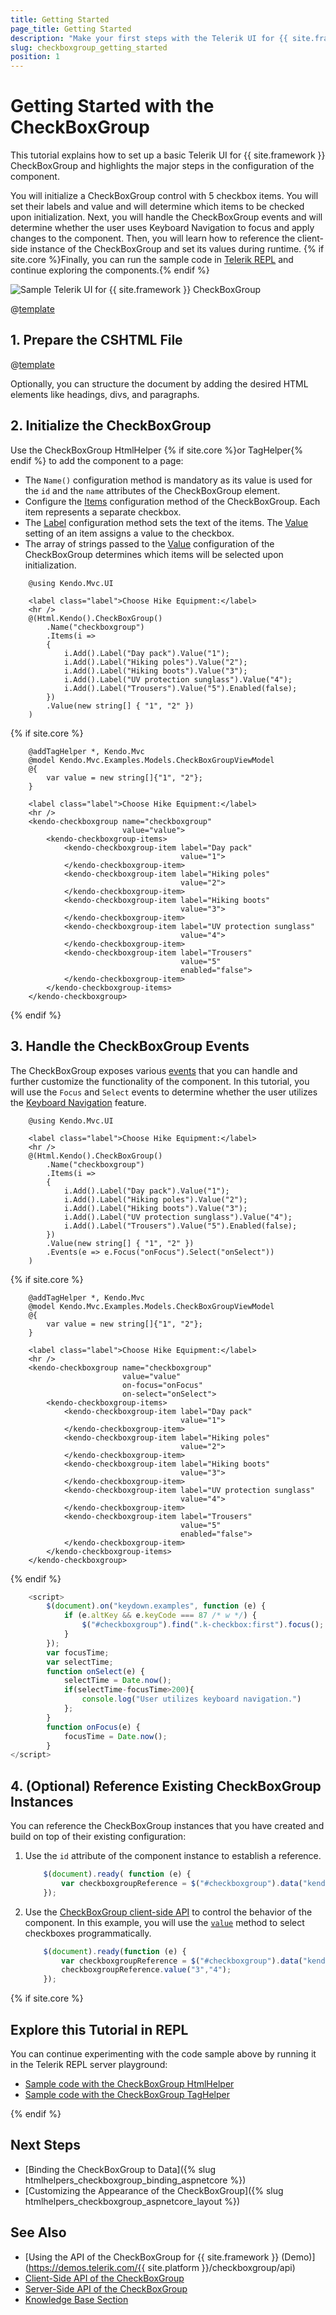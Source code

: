 ```yaml
---
title: Getting Started 
page_title: Getting Started
description: "Make your first steps with the Telerik UI for {{ site.framework }} CheckBoxGroup component by following a complete step-by-step tutorial."
slug: checkboxgroup_getting_started
position: 1
---
```


# Getting Started with the CheckBoxGroup

This tutorial explains how to set up a basic Telerik UI for {{ site.framework }}  CheckBoxGroup and highlights the major steps in the configuration of the component.

You will initialize a CheckBoxGroup control with 5 checkbox items. You will set their labels and value and will determine which items to be checked upon initialization. Next, you will handle the CheckBoxGroup events and will determine whether the user uses Keyboard Navigation to focus and apply changes to the component. Then, you will learn how to reference the client-side instance of the CheckBoxGroup and set its values during runtime. {% if site.core %}Finally, you can run the sample code in [Telerik REPL](https://netcorerepl.telerik.com/) and continue exploring the components.{% endif %}

 ![Sample Telerik UI for {{ site.framework }}  CheckBoxGroup](./images/checkboxgroup-getting-started.png)

@[template](/_contentTemplates/core/getting-started-prerequisites.md#repl-component-gs-prerequisites)

## 1. Prepare the CSHTML File
@[template](/_contentTemplates/core/getting-started-directives.md#gs-adding-directives)

Optionally, you can structure the document by adding the desired HTML elements like headings, divs, and paragraphs.

## 2. Initialize the CheckBoxGroup
Use the CheckBoxGroup HtmlHelper {% if site.core %}or TagHelper{% endif %} to add the component to a page:

* The `Name()` configuration method is mandatory as its value is used for the `id` and the `name` attributes of the CheckBoxGroup element.
* Configure the [Items](https://docs.telerik.com/aspnet-core/api/kendo.mvc.ui.fluent/checkboxgroupitembuilder) configuration method of the CheckBoxGroup. Each item represents a separate checkbox.
* The [Label](https://docs.telerik.com/aspnet-core/api/kendo.mvc.ui.fluent/checkboxgroupitembuilder#labelsystemstring) configuration method sets the text of the items. The [Value](https://docs.telerik.com/aspnet-core/api/kendo.mvc.ui.fluent/checkboxgroupbuilder#valuesystemcollectionsgenericienumerable) setting of an item assigns a value to the checkbox.
* The array of strings passed to the [Value](https://docs.telerik.com/aspnet-core/api/kendo.mvc.ui.fluent/checkboxgroupitembuilder#labelsystemstring) configuration of the CheckBoxGroup determines which items will be selected upon initialization.

```HtmlHelper
    @using Kendo.Mvc.UI

    <label class="label">Choose Hike Equipment:</label>
    <hr />
    @(Html.Kendo().CheckBoxGroup()
        .Name("checkboxgroup")
        .Items(i =>
        {
            i.Add().Label("Day pack").Value("1");
            i.Add().Label("Hiking poles").Value("2");
            i.Add().Label("Hiking boots").Value("3");
            i.Add().Label("UV protection sunglass").Value("4");
            i.Add().Label("Trousers").Value("5").Enabled(false);
        })
        .Value(new string[] { "1", "2" })
    )
```
{% if site.core %}
```TagHelper
    @addTagHelper *, Kendo.Mvc
    @model Kendo.Mvc.Examples.Models.CheckBoxGroupViewModel
    @{
        var value = new string[]{"1", "2"};
    }

    <label class="label">Choose Hike Equipment:</label>
    <hr />
    <kendo-checkboxgroup name="checkboxgroup"
                         value="value">
        <kendo-checkboxgroup-items>
            <kendo-checkboxgroup-item label="Day pack"
                                      value="1">
            </kendo-checkboxgroup-item>
            <kendo-checkboxgroup-item label="Hiking poles"
                                      value="2">
            </kendo-checkboxgroup-item>
            <kendo-checkboxgroup-item label="Hiking boots"
                                      value="3">
            </kendo-checkboxgroup-item>
            <kendo-checkboxgroup-item label="UV protection sunglass"
                                      value="4">
            </kendo-checkboxgroup-item>
            <kendo-checkboxgroup-item label="Trousers"
                                      value="5"
                                      enabled="false">
            </kendo-checkboxgroup-item>
        </kendo-checkboxgroup-items>
    </kendo-checkboxgroup>
```
{% endif %}

## 3. Handle the CheckBoxGroup Events
The CheckBoxGroup exposes various [events](/api/kendo.mvc.ui.fluent/checkboxbroupeventbuilder) that you can handle and further customize the functionality of the component. In this tutorial, you will use the `Focus` and `Select` events to determine whether the user utilizes the [Keyboard Navigation](https://docs.telerik.com/aspnet-core/html-helpers/editors/checkboxgroup/accessibility/keyboard-navigation) feature.

```HtmlHelper
    @using Kendo.Mvc.UI

    <label class="label">Choose Hike Equipment:</label>
    <hr />
    @(Html.Kendo().CheckBoxGroup()
        .Name("checkboxgroup")
        .Items(i =>
        {
            i.Add().Label("Day pack").Value("1");
            i.Add().Label("Hiking poles").Value("2");
            i.Add().Label("Hiking boots").Value("3");
            i.Add().Label("UV protection sunglass").Value("4");
            i.Add().Label("Trousers").Value("5").Enabled(false);
        })
        .Value(new string[] { "1", "2" })
        .Events(e => e.Focus("onFocus").Select("onSelect"))
    )
```
{% if site.core %}
```TagHelper
    @addTagHelper *, Kendo.Mvc
    @model Kendo.Mvc.Examples.Models.CheckBoxGroupViewModel
    @{
        var value = new string[]{"1", "2"};
    }

    <label class="label">Choose Hike Equipment:</label>
    <hr />
    <kendo-checkboxgroup name="checkboxgroup"
                         value="value"
                         on-focus="onFocus"
                         on-select="onSelect">
        <kendo-checkboxgroup-items>
            <kendo-checkboxgroup-item label="Day pack"
                                      value="1">
            </kendo-checkboxgroup-item>
            <kendo-checkboxgroup-item label="Hiking poles"
                                      value="2">
            </kendo-checkboxgroup-item>
            <kendo-checkboxgroup-item label="Hiking boots"
                                      value="3">
            </kendo-checkboxgroup-item>
            <kendo-checkboxgroup-item label="UV protection sunglass"
                                      value="4">
            </kendo-checkboxgroup-item>
            <kendo-checkboxgroup-item label="Trousers"
                                      value="5"
                                      enabled="false">
            </kendo-checkboxgroup-item>
        </kendo-checkboxgroup-items>
    </kendo-checkboxgroup>
```
{% endif %}
```JavaScript
    <script>
        $(document).on("keydown.examples", function (e) {
            if (e.altKey && e.keyCode === 87 /* w */) {
                $("#checkboxgroup").find(".k-checkbox:first").focus();
            }
        });
        var focusTime;
        var selectTime;
        function onSelect(e) {
            selectTime = Date.now();
            if(selectTime-focusTime>200){
                console.log("User utilizes keyboard navigation.")
            };
        }
        function onFocus(e) {
            focusTime = Date.now();
        }
</script>
```

## 4. (Optional) Reference Existing CheckBoxGroup Instances
You can reference the CheckBoxGroup instances that you have created and build on top of their existing configuration:

1. Use the `id` attribute of the component instance to establish a reference.

    ```JavaScript
        $(document).ready( function (e) {
            var checkboxgroupReference = $("#checkboxgroup").data("kendoCheckBoxGroup"); // checkboxgroupReference is a reference to the existing CheckBoxGroup instance of the helper.
        });
    ```

1. Use the [CheckBoxGroup client-side API](https://docs.telerik.com/kendo-ui/api/javascript/ui/checkboxgroup#methods) to control the behavior of the component. In this example, you will use the [`value`](https://docs.telerik.com/kendo-ui/api/javascript/ui/checkboxgroup/methods/value) method to select checkboxes programmatically.

    ```JavaScript
        $(document).ready(function (e) {
            var checkboxgroupReference = $("#checkboxgroup").data("kendoCheckBoxGroup");
            checkboxgroupReference.value("3","4");
        });
    ```

{% if site.core %}
## Explore this Tutorial in REPL

You can continue experimenting with the code sample above by running it in the Telerik REPL server playground:

* [Sample code with the CheckBoxGroup HtmlHelper](https://netcorerepl.telerik.com/cnEhmSlK52Z2BtVJ54)
* [Sample code with the CheckBoxGroup TagHelper](https://netcorerepl.telerik.com/GHOVGIlq52Jle9qs42)

{% endif %}

## Next Steps

* [Binding the CheckBoxGroup to Data]({% slug htmlhelpers_checkboxgroup_binding_aspnetcore %})
* [Customizing the Appearance of the CheckBoxGroup]({% slug htmlhelpers_checkboxgroup_aspnetcore_layout %})

## See Also

* [Using the API of the CheckBoxGroup for {{ site.framework }} (Demo)](https://demos.telerik.com/{{ site.platform }}/checkboxgroup/api)
* [Client-Side API of the CheckBoxGroup](https://docs.telerik.com/kendo-ui/api/javascript/ui/checkboxgroup)
* [Server-Side API of the CheckBoxGroup](/api/checkboxgroup)
* [Knowledge Base Section](/knowledge-base)
